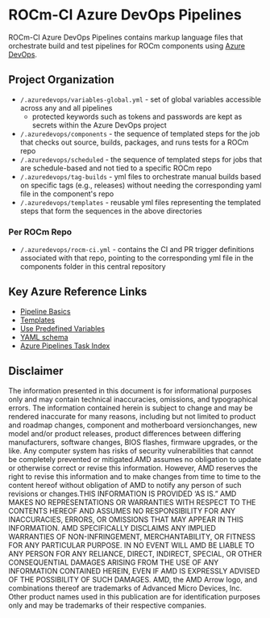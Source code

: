 # ROCm-CI Azure DevOps Pipelines

ROCm-CI Azure DevOps Pipelines contains markup language files that orchestrate build and test pipelines for ROCm components using [Azure DevOps](https://dev.azure.com/ROCm-CI/ROCm-CI/_build).

## Project Organization

- `/.azuredevops/variables-global.yml` - set of global variables accessible across any and all pipelines
  - protected keywords such as tokens and passwords are kept as secrets within the Azure DevOps project
- `/.azuredevops/components` - the sequence of templated steps for the job that checks out source, builds, packages, and runs tests for a ROCm repo
- `/.azuredevops/scheduled` - the sequence of templated steps for jobs that are schedule-based and not tied to a specific ROCm repo
- `/.azuredevops/tag-builds` - yml files to orchestrate manual builds based on specific tags (e.g., releases) without needing the corresponding yaml file in the component's repo
- `/.azuredevops/templates` - reusable yml files representing the templated steps that form the sequences in the above directories

### Per ROCm Repo

- `/.azuredevops/rocm-ci.yml` - contains the CI and PR trigger definitions associated with that repo, pointing to the corresponding yml file in the components folder in this central repository

## Key Azure Reference Links

- [Pipeline Basics](https://learn.microsoft.com/en-us/azure/devops/pipelines/get-started/key-pipelines-concepts?view=azure-devops)
- [Templates](https://learn.microsoft.com/en-us/azure/devops/pipelines/process/templates?view=azure-devops&pivots=templates-includes)
- [Use Predefined Variables](https://learn.microsoft.com/en-us/azure/devops/pipelines/build/variables?view=azure-devops&tabs=yaml)
- [YAML schema](https://learn.microsoft.com/en-us/azure/devops/pipelines/yaml-schema/?view=azure-pipelines&viewFallbackFrom=azure-devops)
- [Azure Pipelines Task Index](https://learn.microsoft.com/en-us/azure/devops/pipelines/tasks/reference/?view=azure-pipelines)

## Disclaimer

The information presented in this document is for informational purposes only and may contain technical inaccuracies, omissions, and typographical errors. The information contained herein is subject to change and may be rendered inaccurate for many reasons, including but not limited to product and roadmap changes, component and motherboard versionchanges, new model and/or product releases, product differences between differing manufacturers, software changes, BIOS flashes, firmware upgrades, or the like. Any computer system has risks of security vulnerabilities that cannot be completely prevented or mitigated.AMD assumes no obligation to update or otherwise correct or revise this information. However, AMD reserves the right to revise this information and to make changes from time to time to the content hereof without obligation of AMD to notify any person of such revisions or changes.THIS INFORMATION IS PROVIDED ‘AS IS.” AMD MAKES NO REPRESENTATIONS OR WARRANTIES WITH RESPECT TO THE CONTENTS HEREOF AND ASSUMES NO RESPONSIBILITY FOR ANY INACCURACIES, ERRORS, OR OMISSIONS THAT MAY APPEAR IN THIS INFORMATION. AMD SPECIFICALLY DISCLAIMS ANY IMPLIED WARRANTIES OF NON-INFRINGEMENT, MERCHANTABILITY, OR FITNESS FOR ANY PARTICULAR PURPOSE. IN NO EVENT WILL AMD BE LIABLE TO ANY PERSON FOR ANY RELIANCE, DIRECT, INDIRECT, SPECIAL, OR OTHER CONSEQUENTIAL DAMAGES ARISING FROM THE USE OF ANY INFORMATION CONTAINED HEREIN, EVEN IF AMD IS EXPRESSLY ADVISED OF THE POSSIBILITY OF SUCH DAMAGES. AMD, the AMD Arrow logo, and combinations thereof are trademarks of Advanced Micro Devices, Inc. Other product names used in this publication are for identification purposes only and may be trademarks of their respective companies.
